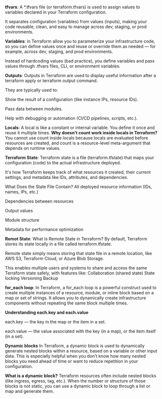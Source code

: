 **tfvars**: A *.tfvars file (or terraform.tfvars) is used to assign values to variables declared in your Terraform configuration.

It separates configuration (variables) from values (inputs), making your code reusable, clean, and easy to manage across dev, staging, or prod environments.

**Variables**: in Terraform allow you to parameterize your infrastructure code, so you can define values once and reuse or override them as needed — for example, across dev, staging, and prod environments.

Instead of hardcoding values (bad practice), you define variables and pass values through .tfvars files, CLI, or environment variables.

**Outputs**: Outputs in Terraform are used to display useful information after a terraform apply or terraform output command.

They are typically used to:

Show the result of a configuration (like instance IPs, resource IDs).

Pass data between modules.

Help with debugging or automation (CI/CD pipelines, scripts, etc.).

**Locals**: A local is like a constant or internal variable. You define it once and reuse it multiple times.
**Why doesn't count work inside locals in Terraform?**
You cannot use count inside locals because locals are evaluated before resources are created, and count is a resource-level meta-argument that depends on runtime values.

**Terraform State**: Terraform state is a file (terraform.tfstate) that maps your configuration (code) to the actual infrastructure deployed.

It's how Terraform keeps track of what resources it created, their current settings, and metadata like IDs, attributes, and dependencies.

What Does the State File Contain?
All deployed resource information (IDs, names, IPs, etc.)

Dependencies between resources

Output values

Module structure

Metadata for performance optimization

**Remot State**:
What Is Remote State in Terraform?
By default, Terraform stores its state locally in a file called terraform.tfstate.

Remote state simply means storing that state file in a remote location, like AWS S3, Terraform Cloud, or Azure Blob Storage.

This enables multiple users and systems to share and access the same Terraform state safely, with features like:
Collaboration (shared state)
State locking
Versioning
Backup

**for_each loop**: In Terraform, a for_each loop is a powerful construct used to create multiple instances of a resource, module, or inline block based on a map or set of strings. It allows you to dynamically create infrastructure components without repeating the same block multiple times.

**Understanding each.key and each.value**

each.key — the key in the map or the item in a set.

each.value — the value associated with the key (in a map), or the item itself (in a set).

**Dynamic blocks** 
In Terraform, a dynamic block is used to dynamically generate nested blocks within a resource, based on a variable or other input data. This is especially helpful when you don’t know how many nested blocks you need ahead of time or want to reduce repetition in your configuration.

**What is a dynamic block?**
Terraform resources often include nested blocks (like ingress, egress, tag, etc.). When the number or structure of those blocks is not static, you can use a dynamic block to loop through a list or map and generate them.





